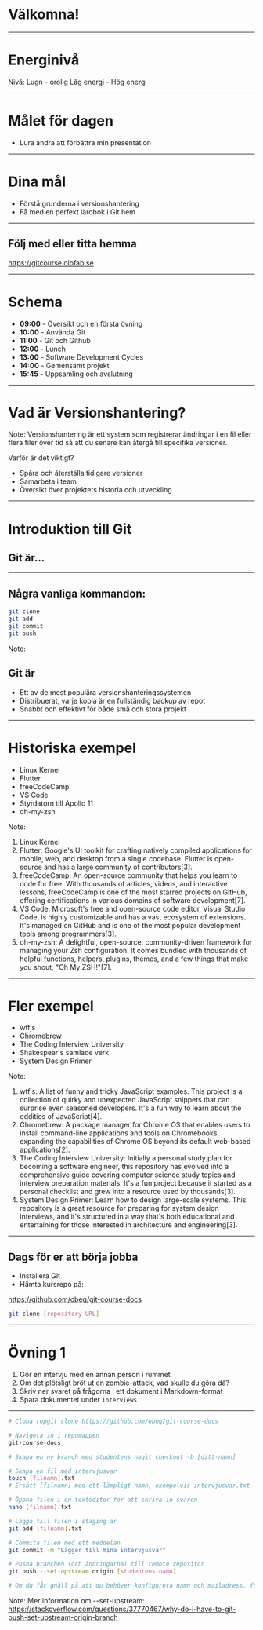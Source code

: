 # Välkomna!

-----

# Energinivå

Nivå:
Lugn - orolig
Låg energi - Hög energi

-----

# Målet för dagen
- Lura andra att förbättra min presentation

-----

# Dina mål
- Förstå grunderna i versionshantering
- Få med en perfekt lärobok i Git hem

-----

## Följ med eller titta hemma
https://gitcourse.olofab.se

-----

# Schema

- **09:00** - Översikt och en första övning
- **10:00** - Använda Git
- **11:00** - Git och Github
- **12:00** - Lunch
- **13:00** - Software Development Cycles
- **14:00** - Gemensamt projekt
- **15:45** - Uppsamling och avslutning

-----

# Vad är Versionshantering?

Note:
Versionshantering är ett system som registrerar ändringar i en fil eller flera filer över tid så att du senare kan återgå till specifika versioner.

Varför är det viktigt?
- Spåra och återställa tidigare versioner
- Samarbeta i team
- Översikt över projektets historia och utveckling

-----

# Introduktion till Git

## Git är...

-----

## Några vanliga kommandon:

```sh
git clone
git add
git commit
git push
````

Note:

## Git är
- Ett av de mest populära versionshanteringssystemen
- Distribuerat, varje kopia är en fullständig backup av repot
- Snabbt och effektivt för både små och stora projekt


-----

# Historiska exempel

- Linux Kernel
- Flutter
- freeCodeCamp
- VS Code
- Styrdatorn till Apollo 11
- oh-my-zsh

Note:
1. Linux Kernel
2. Flutter: Google's UI toolkit for crafting natively compiled applications for mobile, web, and desktop from a single codebase. Flutter is open-source and has a large community of contributors[3].
3. freeCodeCamp: An open-source community that helps you learn to code for free. With thousands of articles, videos, and interactive lessons, freeCodeCamp is one of the most starred projects on GitHub, offering certifications in various domains of software development[7].
4. VS Code: Microsoft's free and open-source code editor, Visual Studio Code, is highly customizable and has a vast ecosystem of extensions. It's managed on GitHub and is one of the most popular development tools among programmers[3].
5. oh-my-zsh: A delightful, open-source, community-driven framework for managing your Zsh configuration. It comes bundled with thousands of helpful functions, helpers, plugins, themes, and a few things that make you shout, "Oh My ZSH!"[7].

-----
# Fler exempel
- wtfjs
- Chromebrew
- The Coding Interview University
- Shakespear's samlade verk
- System Design Primer

Note:
1. wtfjs: A list of funny and tricky JavaScript examples. This project is a collection of quirky and unexpected JavaScript snippets that can surprise even seasoned developers. It's a fun way to learn about the oddities of JavaScript[4].
2. Chromebrew: A package manager for Chrome OS that enables users to install command-line applications and tools on Chromebooks, expanding the capabilities of Chrome OS beyond its default web-based applications[2].
3. The Coding Interview University: Initially a personal study plan for becoming a software engineer, this repository has evolved into a comprehensive guide covering computer science study topics and interview preparation materials. It's a fun project because it started as a personal checklist and grew into a resource used by thousands[3].
4. System Design Primer: Learn how to design large-scale systems. This repository is a great resource for preparing for system design interviews, and it's structured in a way that's both educational and entertaining for those interested in architecture and engineering[3].

-----

## Dags för er att börja jobba

- Installera Git
- Hämta kursrepo på: 

https://github.com/obeq/git-course-docs

```bash
git clone [repository-URL]
```

-----

# Övning 1

1. Gör en intervju med en annan person i rummet.
  2. Om det plötsligt bröt ut en zombie-attack, vad skulle du göra då?
2. Skriv ner svaret på frågorna i ett dokument i Markdown-format
3. Spara dokumentet under `interviews`

---
```sh
# Clona repgit clone https://github.com/obeq/git-course-docs

# Navigera in i repomappen
git-course-docs

# Skapa en ny branch med studentens nagit checkout -b [ditt-namn]

# Skapa en fil med intervjusvar
touch [filnamn].txt
# Ersätt [filnamn] med ett lämpligt namn, exempelvis intervjusvar.txt

# Öppna filen i en texteditor för att skriva in svaren
nano [filnamn].txt

# Lägga till filen i staging ar
git add [filnamn].txt

# Commita filen med ett meddelan
git commit -m "Lägger till mina intervjusvar"

# Pusha branchen (och ändringarna) till remote repositor
git push --set-upstream origin [studentens-namn]

# Om du får gnäll på att du behöver konfigurera namn och mailadress, följ bara instruktionerna!
```

Note:
Mer information om --set-upstream: https://stackoverflow.com/questions/37770467/why-do-i-have-to-git-push-set-upstream-origin-branch
